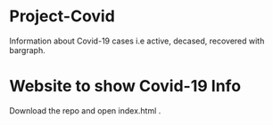 # Project-Covid
Information about Covid-19 cases i.e active, decased, recovered  with bargraph.

# Website to show Covid-19 Info
Download the repo and open index.html .

